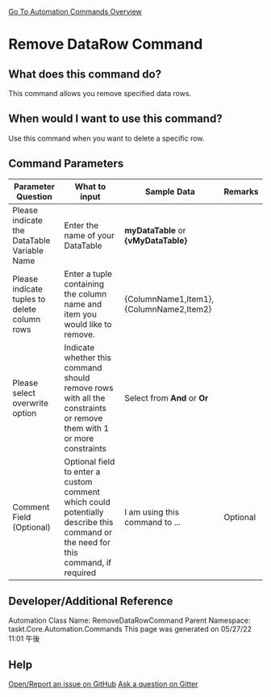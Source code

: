 <!--TITLE: Remove DataRow Command -->
<!-- SUBTITLE: a command in the DataTable Commands group. -->
[Go To Automation Commands Overview](/automation-commands.md)


# Remove DataRow Command


## What does this command do?
This command allows you remove specified data rows.


## When would I want to use this command?
Use this command when you want to delete a specific row.


## Command Parameters
| Parameter Question   	| What to input  	|  Sample Data 	| Remarks  	|
| ---                    | ---               | ---           | ---       |
|Please indicate the DataTable Variable Name|Enter the name of your DataTable|**myDataTable** or **{vMyDataTable}**||
|Please indicate tuples to delete column rows|Enter a tuple containing the column name and item you would like to remove.|{ColumnName1,Item1},{ColumnName2,Item2}||
|Please select overwrite option|Indicate whether this command should remove rows with all the constraints or remove them with 1 or more constraints|Select from **And** or **Or**||
|Comment Field (Optional)|Optional field to enter a custom comment which could potentially describe this command or the need for this command, if required|I am using this command to ...|Optional|










## Developer/Additional Reference
Automation Class Name: RemoveDataRowCommand
Parent Namespace: taskt.Core.Automation.Commands
This page was generated on 05/27/22 11:01 午後


## Help
[Open/Report an issue on GitHub](https://github.com/saucepleez/taskt/issues/new)
[Ask a question on Gitter](https://gitter.im/taskt-rpa/Lobby)
